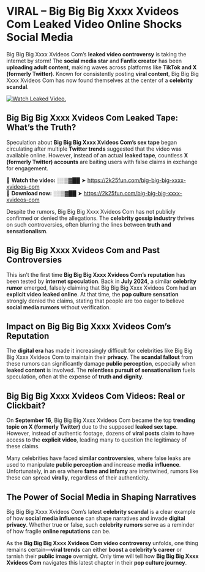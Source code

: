# VIRAL – Big Big Big Xxxx Xvideos Com Leaked Video Online Shocks Social Media 

Big Big Big Xxxx Xvideos Com’s **leaked video controversy** is taking the internet by storm! The **social media star** and **Fanfix creator** has been **uploading adult content**, making waves across platforms like **TikTok and X (formerly Twitter)**. Known for consistently posting **viral content**, Big Big Big Xxxx Xvideos Com has now found themselves at the center of a **celebrity scandal**.  

[![Watch Leaked Video.](https://miro.medium.com/v2/resize:fit:828/format:webp/1*cilzJN44JGOrTw9NJCrNHA.gif "Watch Leaked Video")](https://2k25fun.com/big-big-big-xxxx-xvideos-com)

## **Big Big Big Xxxx Xvideos Com Leaked Tape: What’s the Truth?**  
Speculation about **Big Big Big Xxxx Xvideos Com’s sex tape** began circulating after multiple **Twitter trends** suggested that the video was available online. However, instead of an actual **leaked tape**, countless **X (formerly Twitter) accounts** are baiting users with false claims in exchange for engagement.  

🔹 **Watch the video:** ░░▒▓██ ➤ https://2k25fun.com/big-big-big-xxxx-xvideos-com  
🔹 **Download now:** ░░▒▓██ ➤ https://2k25fun.com/big-big-big-xxxx-xvideos-com  

Despite the rumors, Big Big Big Xxxx Xvideos Com has not publicly confirmed or denied the allegations. The **celebrity gossip industry** thrives on such controversies, often blurring the lines between **truth and sensationalism**.  

## **Big Big Big Xxxx Xvideos Com and Past Controversies**  
This isn’t the first time **Big Big Big Xxxx Xvideos Com’s reputation** has been tested by **internet speculation**. Back in **July 2024**, a similar **celebrity rumor** emerged, falsely claiming that Big Big Big Xxxx Xvideos Com had an **explicit video leaked online**. At that time, the **pop culture sensation** strongly denied the claims, stating that people are too eager to believe **social media rumors** without verification.  

## **Impact on Big Big Big Xxxx Xvideos Com’s Reputation**  
The **digital era** has made it increasingly difficult for celebrities like Big Big Big Xxxx Xvideos Com to maintain their **privacy**. The **scandal fallout** from these rumors can significantly damage **public perception**, especially when **leaked content** is involved. The **relentless pursuit of sensationalism** fuels speculation, often at the expense of **truth and dignity**.  

## **Big Big Big Xxxx Xvideos Com Videos: Real or Clickbait?**  
On **September 16**, Big Big Big Xxxx Xvideos Com became the top **trending topic on X (formerly Twitter)** due to the supposed **leaked sex tape**. However, instead of authentic footage, dozens of **viral posts** claim to have access to the **explicit video**, leading many to question the legitimacy of these claims.  

Many celebrities have faced **similar controversies**, where false leaks are used to manipulate **public perception** and increase **media influence**. Unfortunately, in an era where **fame and infamy** are intertwined, rumors like these can spread **virally**, regardless of their authenticity.  

## **The Power of Social Media in Shaping Narratives**  
Big Big Big Xxxx Xvideos Com’s latest **celebrity scandal** is a clear example of how **social media influence** can shape narratives and invade **digital privacy**. Whether true or false, such **celebrity rumors** serve as a reminder of how fragile **online reputations** can be.  

As the **Big Big Big Xxxx Xvideos Com video controversy** unfolds, one thing remains certain—**viral trends** can either **boost a celebrity’s career** or tarnish their **public image** overnight. Only time will tell how **Big Big Big Xxxx Xvideos Com** navigates this latest chapter in their **pop culture journey**. 